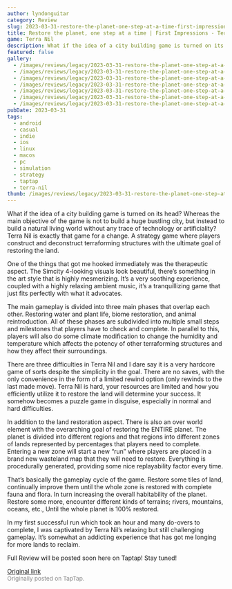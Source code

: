 ```yaml
---
author: lyndonguitar
category: Review
slug: 2023-03-31-restore-the-planet-one-step-at-a-time-first-impressions-terra-nil
title: Restore the planet, one step at a time | First Impressions - Terra Nil
game: Terra Nil
description: What if the idea of a city building game is turned on its head? Whereas the main objective of the game is not to build a huge bustling city, but instead to build a natural living world without any trace of technology or artificiality? Terra Nil is exactly that game for a change. A strategy game where players construct and deconstruct terraforming structures with the ultimate goal of restoring the land.
featured: false
gallery:
  - /images/reviews/legacy/2023-03-31-restore-the-planet-one-step-at-a-time--first-impressions---terra-nil-0.avif
  - /images/reviews/legacy/2023-03-31-restore-the-planet-one-step-at-a-time--first-impressions---terra-nil-1.avif
  - /images/reviews/legacy/2023-03-31-restore-the-planet-one-step-at-a-time--first-impressions---terra-nil-2.avif
  - /images/reviews/legacy/2023-03-31-restore-the-planet-one-step-at-a-time--first-impressions---terra-nil-3.avif
  - /images/reviews/legacy/2023-03-31-restore-the-planet-one-step-at-a-time--first-impressions---terra-nil-4.avif
  - /images/reviews/legacy/2023-03-31-restore-the-planet-one-step-at-a-time--first-impressions---terra-nil-5.avif
  - /images/reviews/legacy/2023-03-31-restore-the-planet-one-step-at-a-time--first-impressions---terra-nil-6.avif
pubDate: 2023-03-31
tags:
  - android
  - casual
  - indie
  - ios
  - linux
  - macos
  - pc
  - simulation
  - strategy
  - taptap
  - terra-nil
thumb: /images/reviews/legacy/2023-03-31-restore-the-planet-one-step-at-a-time--first-impressions---terra-nil-0.avif
---
```


What if the idea of a city building game is turned on its head? Whereas the main objective of the game is not to build a huge bustling city, but instead to build a natural living world without any trace of technology or artificiality? Terra Nil is exactly that game for a change. A strategy game where players construct and deconstruct terraforming structures with the ultimate goal of restoring the land.

One of the things that got me hooked immediately was the therapeutic aspect. The Simcity 4-looking visuals look beautiful, there’s something in the art style that is highly mesmerizing. It’s a very soothing experience, coupled with a highly relaxing ambient music, it’s a tranquillizing game that just fits perfectly with what it advocates.

The main gameplay is divided into three main phases that overlap each other. Restoring water and plant life, biome restoration, and animal reintroduction. All of these phases are subdivided into multiple small steps and milestones that players have to check and complete. In parallel to this, players will also do some climate modification to change the humidity and temperature which affects the potency of other terraforming structures and how they affect their surroundings.

There are three difficulties in Terra Nil and I dare say it is a very hardcore game of sorts despite the simplicity in the goal. There are no saves, with the only convenience in the form of a limited rewind option (only rewinds to the last made move). Terra Nil is hard, your resources are limited and how you efficiently utilize it to restore the land will determine your success. It somehow becomes a puzzle game in disguise, especially in normal and hard difficulties.

In addition to the land restoration aspect. There is also an over world element with the overarching goal of restoring the ENTIRE planet. The planet is divided into different regions and that regions into different zones of lands represented by percentages that players need to complete. Entering a new zone will start a new “run” where players are placed in a brand new wasteland map that they will need to restore. Everything is procedurally generated, providing some nice replayability factor every time.

That’s basically the gameplay cycle of the game. Restore some tiles of land, continually improve them until the whole zone is restored with complete fauna and flora. In turn increasing the overall habitability of the planet. Restore some more, encounter different kinds of terrains; rivers, mountains, oceans, etc., Until the whole planet is 100% restored.

In my first successful run which took an hour and many do-overs to complete, I was captivated by Terra Nil’s relaxing but still challenging gameplay. It’s somewhat an addicting experience that has got me longing for more lands to reclaim.

Full Review will be posted soon here on Taptap! Stay tuned!

[Original link](https://www.taptap.io/post/4956603)<br><span style="font-size: 0.95em; color: #888;">Originally posted on TapTap.</span>